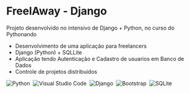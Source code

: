 # FreelAway - Django

Projeto desenvolvido no intensivo de Django + Python, no curso do Pythonando

- Desenvolvimento de uma aplicação para freelancers
- Django (Python) + SQLLite
- Aplicação tendo Autenticação e Cadastro de usuarios em Banco de Dados
- Controle de projetos distribuidos

![Python](https://img.shields.io/badge/-Python-05122A?style=flat&logo=python)&nbsp;
![Visual Studio Code](https://img.shields.io/badge/-Visual%20Studio%20Code-05122A?style=flat&logo=visual-studio-code&logoColor=007ACC)&nbsp;
![Django](https://img.shields.io/badge/-Django-05122A?style=flat&logo=django)&nbsp;
![Bootstrap](https://img.shields.io/badge/-Bootstrap-05122A?style=flat&logo=bootstrap)&nbsp;
![SQLite](https://img.shields.io/badge/-SQLite-05122A?style=flat&logo=sqlite)&nbsp;
